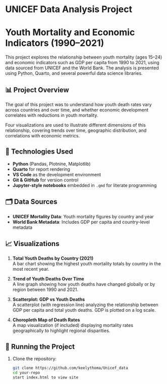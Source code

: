 # UNICEF Data Analysis Project
# Youth Mortality and Economic Indicators (1990–2021)

This project explores the relationship between youth mortality (ages 15–24) and economic indicators such as GDP per capita from 1990 to 2021, using data sourced from UNICEF and the World Bank. The analysis is presented using Python, Quarto, and several powerful data science libraries.

## 📊 Project Overview

The goal of this project was to understand how youth death rates vary across countries and over time, and whether economic development correlates with reductions in youth mortality.

Four visualizations are used to illustrate different dimensions of this relationship, covering trends over time, geographic distribution, and correlations with economic metrics.

## 🧪 Technologies Used

- **Python** (Pandas, Plotnine, Matplotlib)
- **Quarto** for report rendering
- **VS Code** as the development environment
- **Git & GitHub** for version control
- **Jupyter-style notebooks** embedded in `.qmd` for literate programming

## 🗂️ Data Sources

- **UNICEF Mortality Data**: Youth mortality figures by country and year
- **World Bank Metadata**: Includes GDP per capita and country-level metadata

## 📈 Visualizations

1. **Total Youth Deaths by Country (2021)**  
   A bar chart showing the highest youth mortality totals by country in the most recent year.

2. **Trend of Youth Deaths Over Time**  
   A line graph showing how youth deaths have changed globally or by region between 1990 and 2021.

3. **Scatterplot: GDP vs Youth Deaths**  
   A scatterplot (with regression line) analyzing the relationship between GDP per capita and total youth deaths. GDP is plotted on a log scale.

4. **Choropleth Map of Death Rates**  
   A map visualization (if included) displaying mortality rates geographically to highlight regional disparities.

## 🚀 Running the Project

1. Clone the repository:
   ```bash
   git clone https://github.com/keelythoma/Unicef_data
   cd your-repo
   start index.html to view site